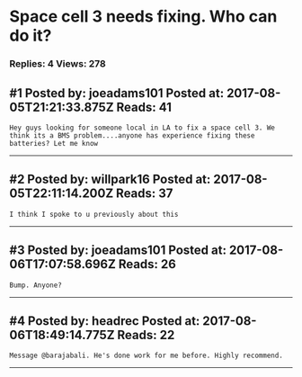 # Space cell 3 needs fixing. Who can do it?

### Replies: 4 Views: 278

## \#1 Posted by: joeadams101 Posted at: 2017-08-05T21:21:33.875Z Reads: 41

```
Hey guys looking for someone local in LA to fix a space cell 3. We think its a BMS problem....anyone has experience fixing these batteries? Let me know
```

---
## \#2 Posted by: willpark16 Posted at: 2017-08-05T22:11:14.200Z Reads: 37

```
I think I spoke to u previously about this
```

---
## \#3 Posted by: joeadams101 Posted at: 2017-08-06T17:07:58.696Z Reads: 26

```
Bump. Anyone?
```

---
## \#4 Posted by: headrec Posted at: 2017-08-06T18:49:14.775Z Reads: 22

```
Message @barajabali. He's done work for me before. Highly recommend.
```

---
